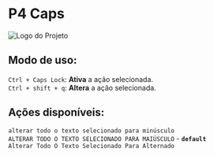 # P4 Caps
![Logo do Projeto](https://i.ibb.co/xhjMDCx/imagem-2024-07-14-162934734.png)

## Modo de uso:  
` Ctrl + Caps Lock `: **Ativa** a ação selecionada.  
` Ctrl + shift + q `: **Altera** a ação selecionada.  

## Ações disponíveis:  
` alterar todo o texto selecionado para minúsculo `  
` ALTERAR TODO O TEXTO SELECIONADO PARA MAIÚSCULO ` - **`default`**  
` Alterar Todo O Texto Selecionado Para Alternado `  
